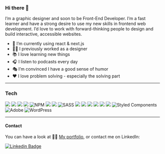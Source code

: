 ### Hi there 👋

I’m a graphic designer and soon to be Front-End Developer.
I’m a fast learner and have a strong desire to use my new skills in frontend web development. 
I’d love to work with forward-thinking people to design and build interactive, accessible websites.

- 🌱 I’m currently using react & next.js
- 👩‍🎨 I previously worked as a designer
- 📚 I love learning new things
- 🎧 I listen to podcasts every day
- 🎭 I’m convinced I have a good sense of humor
- ♥️ I love problem solving - especially the solving part

---

### Tech

<img src="https://img.shields.io/badge/JavaScript-323330?style=for-the-badge&logo=javascript&logoColor=F7DF1E" /> <img src="https://img.shields.io/badge/HTML5-E34F26?style=for-the-badge&logo=html5&logoColor=white" />
<img src="https://img.shields.io/badge/Adobe%20XD-470137?style=for-the-badge&logo=Adobe%20XD&logoColor=#FF61F6" />
<img src="https://img.shields.io/badge/next.js-000000?style=for-the-badge&logo=nextdotjs&logoColor=white" />
![NPM](https://img.shields.io/badge/NPM-%23000000.svg?style=for-the-badge&logo=npm&logoColor=white)
<img src="https://img.shields.io/badge/Postman-FF6C37?style=for-the-badge&logo=Postman&logoColor=white" />
<img src="https://img.shields.io/badge/React-20232A?style=for-the-badge&logo=react&logoColor=61DAFB" />
![SASS](https://img.shields.io/badge/SASS-hotpink.svg?style=for-the-badge&logo=SASS&logoColor=white)
<img src="https://img.shields.io/badge/CSS3-1572B6?style=for-the-badge&logo=css3&logoColor=white" />
<img src="https://img.shields.io/badge/Node.js-339933?style=for-the-badge&logo=nodedotjs&logoColor=white" />
<img src="https://img.shields.io/badge/Bootstrap-563D7C?style=for-the-badge&logo=bootstrap&logoColor=white" />
<img src="https://img.shields.io/badge/JWT-000000?style=for-the-badge&logo=JSON%20web%20tokens&logoColor=white" />
<img src="https://img.shields.io/badge/Visual_Studio_Code-0078D4?style=for-the-badge&logo=visual%20studio%20code&logoColor=white" />
<img src="https://img.shields.io/badge/Trello-0052CC?style=for-the-badge&logo=trello&logoColor=white" />
![Styled Components](https://img.shields.io/badge/styled--components-DB7093?style=for-the-badge&logo=styled-components&logoColor=white)
![Adobe](https://img.shields.io/badge/adobe-%23FF0000.svg?style=for-the-badge&logo=adobe&logoColor=white)
![WordPress](https://img.shields.io/badge/WordPress-%23117AC9.svg?style=for-the-badge&logo=WordPress&logoColor=white)

---

#### Contact

You can have a look at 👩‍🎨 [My portfolio](https://iselinklementin.netlify.app/), or contact me on LinkedIn:

[![Linkedin Badge](https://img.shields.io/badge/-IselinHaugen-white?style=for-the-badge&logo=Linkedin&logoColor=0077b5&link=https://www.linkedin.com/in/iselinhaugen)](https://www.linkedin.com/in/iselinhaugen)
 

<!--
**Iselinklementin/Iselinklementin** is a ✨ _special_ ✨ repository because its `README.md` (this file) appears on your GitHub profile.

Here are some ideas to get you started:

- 🔭 I’m currently working on ...

- 👯 I’m looking to collaborate on ...
- 🤔 I’m looking for help with ...
- 💬 Ask me about ...
- 😄 Pronouns: ...
- ⚡ Fun fact: ...
-->

